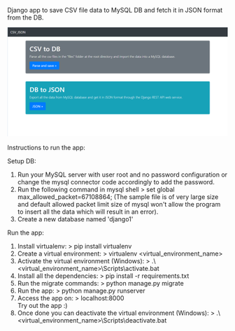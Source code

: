 Django  app to save CSV file data to MySQL DB and fetch it in JSON format from the DB.

![alt text](https://github.com/rohitxsh/CSV2DB_and_DB2JSON-django/blob/master/UI_snip.png)

Instructions to run the app:

Setup DB:
1. Run your MySQL server with user root and no password configuration or change the mysql connector code accordingly to add the password.
2. Run the following command in mysql shell > set global max_allowed_packet=67108864; (The sample file is of very large size and default allowed packet limit size of mysql won't allow the program to insert  all the data which will result in an error).
3. Create a new database named 'django1'

Run the app:
1. Install virtualenv: > pip install virtualenv
2. Create a virtual environment: > virtualenv <virtual_environment_name>
3. Activate the virtual environment (Windows): > .\\<virtual_environment_name>\Scripts\activate.bat
4. Install all the dependencies: > pip install -r requirements.txt
5. Run the migrate commands: > python manage.py migrate
6. Run the app: > python manage.py runserver
7. Access the app on: > localhost:8000 \
Try out the app :)
8. Once done you can deactivate the virtual environment (Windows): > .\\<virtual_environment_name>\Scripts\deactivate.bat
